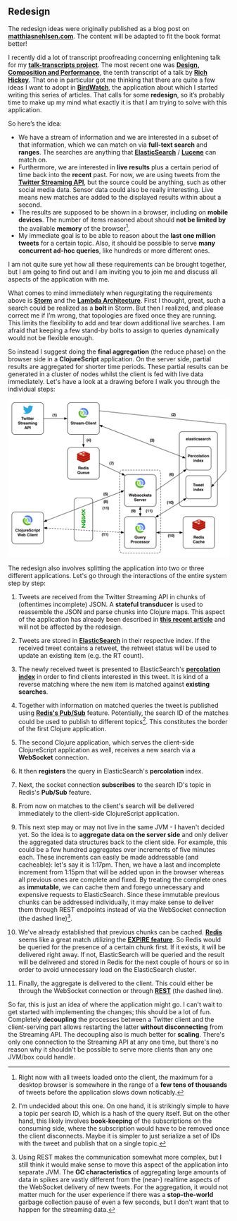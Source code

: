 ## Redesign

The redesign ideas were originally published as a blog post on **[matthiasnehlsen.com](http://matthiasnehlsen.com/blog/2014/10/30/Building-Systems-in-Clojure-3/)**. The content will be adapted to fit the book format better!

I recently did a lot of transcript proofreading concerning enlightening talk for my **[talk-transcripts project](https://github.com/matthiasn/talk-transcripts)**. The most recent one was **[Design, Composition and Performance](https://github.com/matthiasn/talk-transcripts/blob/master/Hickey_Rich/DesignCompositionPerformance.md)**, the tenth transcript of a talk by **[Rich Hickey](https://twitter.com/richhickey)**. That one in particular got me thinking that there are quite a few ideas I want to adopt in **[BirdWatch](https://github.com/matthiasn/BirdWatch)**, the application about which I started writing this series of articles. That calls for some **redesign**, so it’s probably time to make up my mind what exactly it is that I am trying to solve with this application.

So here’s the idea:

* We have a stream of information and we are interested in a subset of that information, which we can match on via **full-text search** and **ranges**. The searches are anything that **[ElasticSearch](http://www.elasticsearch.com)** / **[Lucene](http://lucene.apache.org)** can match on.
* Furthermore, we are interested in **live results** plus a certain period of time back into the **recent** past. For now, we are using tweets from the **[Twitter Streaming API](https://dev.twitter.com/streaming/overview)**, but the source could be anything, such as other social media data. Sensor data could also be really interesting. Live means new matches are added to the displayed results within about a second.
* The results are supposed to be shown in a browser, including on **mobile devices**. The number of items reasoned about should **not be limited by** the available **memory** of the browser[^redesign-browser].
* My immediate goal is to be able to reason about the **last one million tweets** for a certain topic. Also, it should be possible to serve **many concurrent ad-hoc queries**, like hundreds or more different ones.

I am not quite sure yet how all these requirements can be brought together, but I am going to find out and I am inviting you to join me and discuss all aspects of the application with me.

What comes to mind immediately when regurgitating the requirements above is **[Storm](https://storm.apache.org)** and the **[Lambda Architecture](http://lambda-architecture.net)**. First I thought, great, such a search could be realized as a **bolt** in Storm. But then I realized, and please correct me if I’m wrong, that topologies are fixed once they are running. This limits the flexibility to add and tear down additional live searches. I am afraid that keeping a few stand-by bolts to assign to queries dynamically would not be flexible enough.

So instead I suggest doing the **final aggregation** (the reduce phase) on the browser side in a **ClojureScript** application. On the server side, partial results are aggregated for shorter time periods. These partial results can be generated in a cluster of nodes whilst the client is fed with live data immediately. Let's have a look at a drawing before I walk you through the individual steps:

![Redesigned Architecture](images/redesign.png)

The redesign also involves splitting the application into two or three different applications. Let's go through the interactions of the entire system step by step:

1. Tweets are received from the Twitter Streaming API in chunks of (oftentimes incomplete) JSON. A **stateful transducer** is used to reassemble the JSON and parse chunks into Clojure maps. This aspect of the application has already been described in **[this recent article](http://matthiasnehlsen.com/blog/2014/10/06/Building-Systems-in-Clojure-2/)** and will not be affected by the redesign.

2. Tweets are stored in **[ElasticSearch](http://www.elasticsearch.com)** in their respective index. If the received tweet contains a retweet, the retweet status will be used to update an existing item (e.g. the RT count).

3. The newly received tweet is presented to ElasticSearch's **[percolation index](http://www.elasticsearch.org/guide/en/elasticsearch/reference/current/search-percolate.html)** in order to find clients interested in this tweet. It is kind of a reverse matching where the new item is matched against **existing searches**.

4. Together with information on matched queries the tweet is published using **[Redis's Pub/Sub](http://redis.io/topics/pubsub)** feature. Potentially, the search ID of the matches could be used to publish to different topics[^redesign-id]. This constitutes the border of the first Clojure application.

5. The second Clojure application, which serves the client-side ClojureScript application as well, receives a new search via a **WebSocket** connection.

6. It then **registers** the query in ElasticSearch's **percolation** index.

7. Next, the socket connection **subscribes** to the search ID's topic in Redis's **Pub/Sub** feature.

8. From now on matches to the client's search will be delivered immediately to the client-side ClojureScript application.

9. This next step may or may not live in the same JVM - I haven't decided yet. So the idea is to **aggregate data on the server side** and only deliver the aggregated data structures back to the client side. For example, this could be a few hundred aggregates over increments of five minutes each. These increments can easily be made addressable (and cacheable): let's say it is 1:17pm. Then, we have a last and incomplete increment from 1:15pm that will be added upon in the browser whereas all previous ones are complete and fixed. By treating the complete ones as **immutable**, we can cache them and forego unnecessary and expensive requests to ElasticSearch. Since these immutable previous chunks can be addressed individually, it may make sense to deliver them through REST endpoints instead of via the WebSocket connection (the dashed line)[^redesign-rest].

10. We've already established that previous chunks can be cached. **[Redis](http://redis.io)** seems like a great match utilizing the **[EXPIRE feature](http://redis.io/commands/expire)**. So Redis would be queried for the presence of a certain chunk first. If it exists, it will be delivered right away. If not, ElasticSearch will be queried and the result will be delivered and stored in Redis for the next couple of hours or so in order to avoid unnecessary load on the ElasticSearch cluster.

11. Finally, the aggregate is delivered to the client. This could either be through the WebSocket connection or through **[REST](http://en.wikipedia.org/wiki/Representational_state_transfer)** (the dashed line).


So far, this is just an idea of where the application might go. I can't wait to get started with implementing the changes; this should be a lot of fun. Completely **decoupling** the processes between a Twitter client and the client-serving part allows restarting the latter **without disconnecting** from the Streaming API. The decoupling also is much better for **scaling**. There's only one connection to the Streaming API at any one time, but there's no reason why it shouldn't be possible to serve more clients than any one JVM/box could handle.


[^redesign-browser]: Right now with all tweets loaded onto the client, the maximum for a desktop browser is somewhere in the range of a **few tens of thousands** of tweets before the application slows down noticably.

[^redesign-id]: I'm undecided about this one. On one hand, it is strikingly simple to have a topic per search ID, which is a hash of the query itself. But on the other hand, this likely involves **book-keeping** of the subscriptions on the consuming side, where the subscription would have to be removed once the client disconnects. Maybe it is simpler to just serialize a set of IDs with the tweet and publish that on a single topic.

[^redesign-rest]: Using REST makes the communication somewhat more complex, but I still think it would make sense to move this aspect of the application into separate JVM. The **GC characteristics** of aggregating large amounts of data in spikes are vastly different from the (near-) realtime aspects of the WebSocket delivery of new tweets. For the aggregation, it would not matter much for the user experience if there was a **stop-the-world** garbage collection pause of even a few seconds, but I don't want that to happen for the streaming data.
